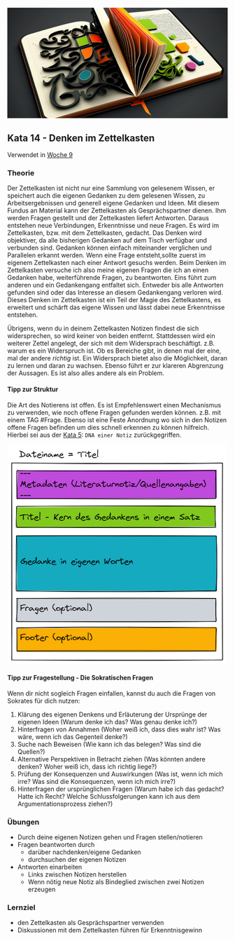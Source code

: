 ![Denken im Zettelkasten](images/Woche10.png)

## Kata 14 - Denken im Zettelkasten

Verwendet in [Woche 9](2-1-Woche-9.md)

### Theorie
Der Zettelkasten ist nicht nur eine Sammlung von gelesenem Wissen, er speichert auch die eigenen Gedanken zu dem gelesenen Wissen, zu Arbeitsergebnissen und generell eigene Gedanken und Ideen. Mit diesem Fundus an Material kann der Zettelkasten als Gesprächspartner dienen. Ihm werden Fragen gestellt und der Zettelkasten liefert Antworten. Daraus entstehen neue Verbindungen, Erkenntnisse und neue Fragen. Es wird im Zettelkasten, bzw. mit dem Zettelkasten, gedacht. Das Denken wird objektiver, da alle bisherigen Gedanken auf dem Tisch verfügbar und verbunden sind. Gedanken können einfach miteinander verglichen und Parallelen erkannt werden. Wenn eine Frage entsteht,sollte zuerst im eigenem Zettelkasten nach einer Antwort gesuchs werden. Beim Denken im Zettelkasten versuche ich also meine eigenen Fragen die ich an einen Gedanken habe, weiterführende Fragen, zu beantworten. Eins führt zum anderen und ein Gedankengang entfaltet sich. Entweder bis alle Antworten gefunden sind oder das Interesse an diesem Gedankengang verloren wird.
Dieses Denken im Zettelkasten ist ein Teil der Magie des Zettelkastens, es erweitert und schärft das eigene Wissen und lässt dabei neue Erkenntnisse entstehen.

Übrigens, wenn du in deinem Zettelkasten Notizen findest die sich widersprechen, so wird keiner von beiden entfernt. Stattdessen wird ein weiterer Zettel angelegt, der sich mit dem Widersprach beschäftigt. z.B. warum es ein Widerspruch ist. Ob es Bereiche gibt, in denen mal der eine, mal der andere _richtig_ ist.
Ein Widersprach bietet also die Möglichkeit, daran zu lernen und daran zu wachsen. Ebenso führt er zur klareren Abgrenzung der Aussagen. Es ist also alles andere als ein Problem.

#### Tipp zur Struktur
Die Art des Notierens ist offen. Es ist Empfehlenswert einen Mechanismus zu verwenden, wie noch offene Fragen gefunden werden können. z.B. mit einem TAG \#Frage. Ebenso ist eine Feste Anordnung wo sich in den Notizen offene Fragen befinden um dies schnell erkennen zu können hilfreich.
Hierbei sei aus der [Kata 5](2-1-Kata-5.md): `DNA einer Notiz` zurückgegriffen.

![DNA einer Notiz](images/node-dna.png)


#### Tipp zur Fragestellung - Die Sokratischen Fragen
Wenn dir nicht sogleich Fragen einfallen, kannst du auch die Fragen von Sokrates für dich nutzen:

1. Klärung des eigenen Denkens und Erläuterung der Ursprünge der eigenen Ideen (Warum denke ich das? Was genau denke ich?)
2. Hinterfragen von Annahmen (Woher weiß ich, dass dies wahr ist? Was wäre, wenn ich das Gegenteil denke?)
3. Suche nach Beweisen (Wie kann ich das belegen? Was sind die Quellen?)
4. Alternative Perspektiven in Betracht ziehen (Was könnten andere denken? Woher weiß ich, dass ich richtig liege?)
5. Prüfung der Konsequenzen und Auswirkungen (Was ist, wenn ich mich irre? Was sind die Konsequenzen, wenn ich mich irre?)
6. Hinterfragen der ursprünglichen Fragen (Warum habe ich das gedacht? Hatte ich Recht? Welche Schlussfolgerungen kann ich aus dem Argumentationsprozess ziehen?)

### Übungen
- Durch deine eigenen Notizen gehen und Fragen stellen/notieren
- Fragen beantworten durch
	- darüber nachdenken/eigene Gedanken
	- durchsuchen der eigenen Notizen
- Antworten einarbeiten
	- Links zwischen Notizen herstellen
	- Wenn nötig neue Notiz als Bindeglied zwischen zwei Notizen erzeugen


### Lernziel
- den Zettelkasten als Gesprächspartner verwenden
- Diskussionen mit dem Zettelkasten führen für Erkenntnisgewinn
<script src="https://giscus.app/client.js"
        data-repo="cogneon/lernos-zettelkasten"
        data-repo-id="R_kgDOI5YY1w"
        data-category="Announcements"
        data-category-id="DIC_kwDOI5YY184CUTx3"
        data-mapping="pathname"
        data-strict="0"
        data-reactions-enabled="1"
        data-emit-metadata="0"
        data-input-position="bottom"
        data-theme="light"
        data-lang="de"
        crossorigin="anonymous"
        async>
</script>
